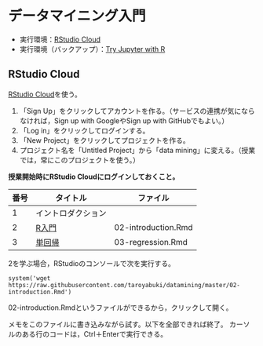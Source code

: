 # データマイニング入門

* 実行環境：[RStudio Cloud](https://rstudio.cloud/)
* 実行環境（バックアップ）：[Try Jupyter with R](https://jupyter.org/try)

## RStudio Cloud

[RStudio Cloud](https://rstudio.cloud/)を使う。

1. 「Sign Up」をクリックしてアカウントを作る。（サービスの連携が気にならなければ，Sign up with GoogleやSign up with GitHubでもよい。）
1. 「Log in」をクリックしてログインする。
1. 「New Project」をクリックしてプロジェクトを作る。
1. プロジェクト名を「Untitled Project」から「data mining」に変える。（授業では，常にこのプロジェクトを使う。）

**授業開始時にRStudio Cloudにログインしておくこと。**

番号|タイトル|ファイル
---|---|---
1|イントロダクション|
2|[R入門](02-introduction.Rmd)|02-introduction.Rmd
3|[単回帰](03-regression.Rmd)|03-regression.Rmd

2を学ぶ場合，RStudioのコンソールで次を実行する。

```{r}
system('wget https://raw.githubusercontent.com/taroyabuki/datamining/master/02-introduction.Rmd')
```

02-introduction.Rmdというファイルができるから，クリックして開く。

メモをこのファイルに書き込みながら試す。以下を全部できれば終了。
カーソルのある行のコードは，Ctrl＋Enterで実行できる。
